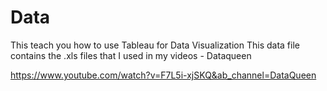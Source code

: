 # Data

This teach you how to use Tableau for Data Visualization 
This data file contains the .xls files that I used in my videos - Dataqueen

https://www.youtube.com/watch?v=F7L5i-xjSKQ&ab_channel=DataQueen
